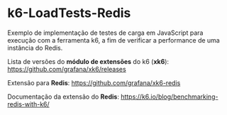 # k6-LoadTests-Redis
Exemplo de implementação de testes de carga em JavaScript para execução com a ferramenta k6, a fim de verificar a performance de uma instância do Redis.

Lista de versões do **módulo de extensões** do k6 (**xk6**):
https://github.com/grafana/xk6/releases

Extensão para **Redis**:
https://github.com/grafana/xk6-redis

Documentação da extensão do **Redis**:
https://k6.io/blog/benchmarking-redis-with-k6/